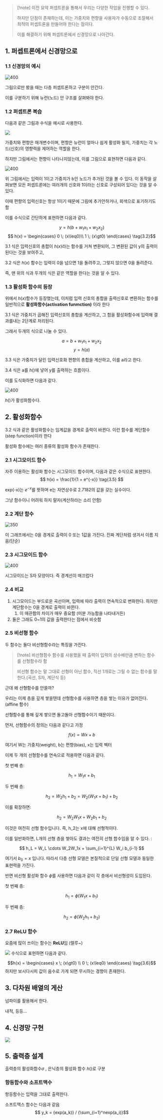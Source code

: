 > [!note] 이전 요약
> 퍼셉트론을 통해서 우리는 다양한 작업을 진행할 수 있다. 
>
>하지만 단점이 존재하는데, 이는 가중치와 편향을 사용자가 수동으로 조절해서 최적의 퍼셉트론을 만들어야 한다는 점이다.
>
>이를 해결하기 위해 퍼셉트론에서 신경망으로 나아간다.
## 1. 퍼셉트론에서 신경망으로
### 1.1 신경망의 예시

![400](https://i.imgur.com/90UVYIM.png)

그림으로만 봤을 때는 다층 퍼셉트론하고 구분이 안간다.

이를 구분하기 위해 뉴런(노드) 안 구조를 살펴봐야 한다.

### 1.2 퍼셉트론 복습
다음과 같은 그림과 수식을 예시로 사용한다.

![](https://i.imgur.com/AH1iLbB.png)

가중치와 편향은 매개변수이며, 편향은 뉴런이 얼마나 쉽게 활성화 될지, 가중치는 각 노드(신호)의 영향력을 제어하는 역할을 한다.

하지만 그림에서는 편향이 나타나지않는데, 이를 그림으로 표현하면 다음과 같다.


![400](https://i.imgur.com/v8ypcQJ.png)

위 그림에서는 입력이 1이고 가중치가 b인 노드가  추가된 것을 볼 수 있다. 이 동작을 살펴보면 모든 퍼셉트론에는 여러개의 신호와 1이라는 신호로 구성되어 있다는 것을 알 수 있다.

이때 편향의 입력신호는 항상 1이기 때문에 그림에 추가안하거나, 회색으로 표기하기도 함

이를 수식으로 간단하게 표현하면 다음과 같다.

$$y = h(b+w_1x_1+w_2x_2) \tag{3.1}$$ 
$$
h(x) = 
\begin{cases}
0 \; (x\leq0)\\
1 \; (x\gt0) 
\end{cases} \tag{3.2}$$

3.1 식은 입력신호의 총합이 $h(x)$라는 함수를 거쳐 변환되어, 그 변환된 값이 y의 출력이 된다는 것을 보여주고,

3.2 식은 $h(x)$ 함수는 입력이 0을 넘으면 1을 돌려주고, 그렇지 않으면 0을 돌려준다.

즉, 맨 위의 식과 두개의 식은 같은 역할을 한다는 것을 알 수 있다.

### 1.3 활성화 함수의 등장
위에서 $h(x)$함수가 등장했는데, 이처럼 입력 신호의 총합을 출력신호로 변환하는 함수를 일반적으로 **활성화함수(activation funmction)** 이라 한다

3.1 식은 가중치가 곱해진 입력신호의 총합을 계산하고, 그 합을 활성화함수에 입력해 결과를내는 2단계로 처리된다.

그래서 두개의 식으로 나눌 수 있다.

$$a = b+w_1x_1+w_2x_2 \tag{3.3}$$
$$y = h(a)  \tag{3.4}$$

3.3 식은 가중치가 달린 입력신호화 편향의 총합을 계산하고, 이를 a라고 한다.

3.4 식은 a를 $h()$에 넣어 y를 출력하는 흐름이다.

이를 도식화하면 다음과 같다.

![400](https://i.imgur.com/YlrZXPO.png)

$h()$가 활성화함수다.

## 2. 활성화함수
3.2 식과 같은 활성화함수는 임계값을 경계로 출력이 바뀐다. 이런 함수를 계단함수(step function)이라 한다

활성화 함수에는 여러 종류의 활성화 함수가 존재한다.

### 2.1 시그모이드 함수
자주 이용하는 활성화 함수는 시그모이드 함수이며, 다음과 같은 수식으로 표현한다.
$$
h(x) = \frac{1}{1 + e^{-x}} \tag{3.5}
$$

exp(-x)는 $e^{-x}$를 뜻하며 e는 자연상수로 2.7182의 값을 갖는 실수이다.

그냥 함수이니 어려워 하지 말자(계산하라는 소리 안함)

### 2.2 계단 함수

![350](https://i.imgur.com/juFVyys.png)

이 그래프에서는 0을 경계로 출력이 0 또는 1값을 가진다. 진짜 계단처럼 생겨서 이름 지음(단순)

### 2.3 시그모이드 함수

![400](https://i.imgur.com/F0hZ93i.png)

시그모이드는 S자 모양이다. 즉 경계선이 매끄럽다

### 2.4 비교
1. 시그모이드는 부드로운 곡선이며, 입력에 따라 출력이 연속적으로 변화한다. 하지만 계단함수는 0을 경계로 출력이 바뀐다.
	1. 이 매끈함의 차이가 매우 중요함 (미분 가능함을 나타내거든)
2. 둘은 그래도 0~1의 값을 출력한다는 점에서 비슷함

### 2.5 비선형 함수
두 함수는 둘다 비선형함수라는 특징을 가진다.

>[!note] 비선형함수
>함수를 사용했을 때 출력이 입력의 상수배만큼 변하는 함수를 선형함수라 함
>
>비선형 함수는 말 그대로 선형이 아닌 함수, 직선 1개로는 그릴 수 없는 함수를 말한다.(곡선, S자, 계단식 등)

근데 왜 선형함수를 안쓸까? 

우리는 이제 층을 깊게 쌓을텐데 선형함수를 사용하면 층을 쌓는 이유가 없어진다.(affine 함수) 

선형함수를 통해 깊게 쌓으면 돌고돌아 선형함수이기 때문이다. 

먼저, 선형함수의 정의는 다음과 같다고 가정

$$
f(x) = Wx + b
$$

여기서 W는 가중치(weight), b는 편향(bias), x는 입력 벡터

이제 두 개의 선형함수를 연속으로 적용하면 다음과 같다.

첫 번째 층:

$$
h_1 = W_1x + b_1
$$

두 번째 층:

$$
h_2 = W_2h_1 + b_2 = W_2(W_1x + b_1) + b_2
$$

이를 확장하면:

$$
h_2 = W_2W_1x + W_2b_1 + b_2
$$

이것은 여전히 선형 함수입니다. 즉, h_2는 x에 대해 선형적이다.

이를 일반화하면, L개의 선형 층을 쌓아도 결과는 여전히 선형 함수임을 알 수 있다. :

$$
h_L = W_L \cdots W_2W_1x + \sum_{i=1}^{L} W_i b_{i-1}
$$

여기서 $b_0 = x$ 입니다. 따라서 다층 선형 모델은 본질적으로 단일 선형 모델과 동일한 표현력을 가진다.

반면 비선형 활성화 함수  $\phi$를 사용하면 다음과 같이 각 층에서 비선형성이 도입된다.

첫 번째 층:

$$
h_1 = \phi(W_1x + b_1)
$$

두 번째 층:

$$
h_2 = \phi(W_2h_1 + b_2)
$$


### 2.7 ReLU 함수
요즘에 많이 쓰이는 함수는 **ReLU**임 (렐루~)


![](https://i.imgur.com/ObZaEwV.png)
수식으로 표현하면 다음과 같다.

$$h(x) = \begin{cases} x \; (x\gt0) \\ 0 \; (x\leq0) \end{cases} \tag{3.6}$$
하지만 보시다시피 값이 음수로 가게 되면 무시하는 경향이 존재한다.
## 3. 다차원 배열의 게산
넘파이를 활용해서 한다.

내적, 등등...

## 4. 신경망 구현

![](https://i.imgur.com/5B906CD.png)


## 5. 출력층 설계
출력층의 활성화함수$\sigma$ , 은닉층의 활성화 함수 $h()$로 구분

### 항등함수와 소프트맥수

항등함수는 입력을 그대로 출력한다.


소프트맥스 함수는 다음과 같음
$$ y_k = {exp(a_k)} / {\sum_{i=1}^nexp(a_i)}$$

